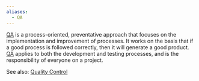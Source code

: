 ```yaml
---
aliases:
  - QA
---
```

[QA](Quality%20Assurance.md) is a process-oriented, preventative approach that focuses on the implementation and improvement of processes. It works on the basis that if a good process is followed correctly, then it will generate a good product. [QA](Quality%20Assurance.md) applies to both the development and testing processes, and is the responsibility of everyone on a project.

See also: [Quality Control](Quality%20Control.md)